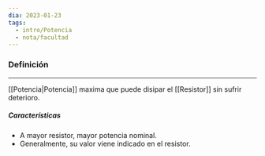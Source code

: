 ```yaml
---
dia: 2023-01-23
tags:
  - intro/Potencia
  - nota/facultad
---
```

### Definición
---
[[Potencia|Potencia]] maxima que puede disipar el [[Resistor]] sin sufrir deterioro.

##### Características
- A mayor resistor, mayor potencia nominal.
- Generalmente, su valor viene indicado en el resistor.